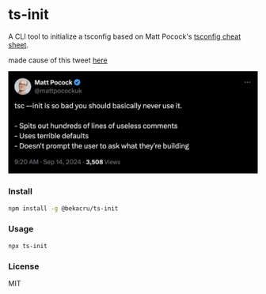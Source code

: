 # ts-init

A CLI tool to initialize a tsconfig based on Matt Pocock's [tsconfig cheat sheet](https://www.totaltypescript.com/tsconfig-cheat-sheet).

made cause of this tweet [here](https://x.com/mattpocockuk/status/1834839649593794566)

<img src="./img/tweet.png" alt="Alt text"  />

### Install

```bash
npm install -g @bekacru/ts-init
```

### Usage

```bash
npx ts-init
```

### License

MIT